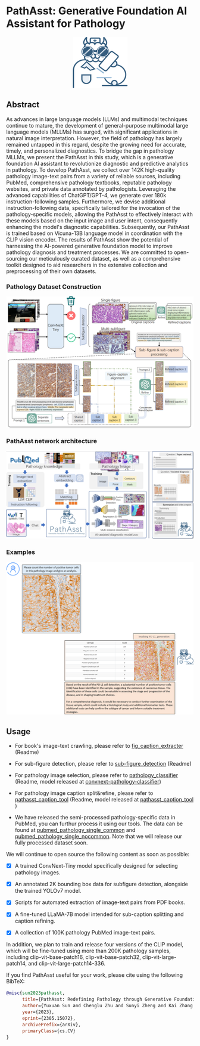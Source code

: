 # PathAsst: Generative Foundation AI Assistant for Pathology



<div align=center> <img src="./img/logo.png"/> </div>





## Abstract

As advances in large language models (LLMs) and multimodal techniques continue to mature, the development of general-purpose multimodal large language models (MLLMs) has surged, with significant applications in natural image interpretation. However, the field of pathology has largely remained untapped in this regard, despite the growing need for accurate, timely, and personalized diagnostics. To bridge the gap in pathology MLLMs, we present the PathAsst in this study, which is a generative foundation AI assistant to revolutionize diagnostic and predictive analytics in pathology. To develop PathAsst, we collect over 142K high-quality pathology image-text pairs from a variety of reliable sources, including PubMed, comprehensive pathology textbooks, reputable pathology websites, and private data annotated by pathologists. Leveraging the advanced capabilities of ChatGPT/GPT-4, we generate over 180k instruction-following samples. Furthermore, we devise additional instruction-following data, specifically tailored for the invocation of the pathology-specific models, allowing the PathAsst to effectively interact with these models based on the input image and user intent, consequently enhancing the model's diagnostic capabilities. Subsequently, our PathAsst is trained based on Vicuna-13B language model in coordination with the CLIP vision encoder. The results of PathAsst show the potential of harnessing the AI-powered generative foundation model to improve pathology diagnosis and treatment processes. We are committed to open-sourcing our meticulously curated dataset, as well as a comprehensive toolkit designed to aid researchers in the extensive collection and preprocessing of their own datasets.



### Pathology Dataset Construction

<img src="./img/data_construction.png" alt="image-20230525002624933" style="zoom: 67%;" />



### PathAsst network architecture

<img src="./img/framework.png" alt="image-20230525002917910" style="zoom: 67%;" />



### Examples

<img src="./img/example_pdl1.png" alt="image-20230525003340750" style="zoom: 80%;" />



## Usage

- For book's image-text crawling, please refer to [fig_caption_extracter](https://github.com/superjamessyx/Generative-Foundation-AI-Assistant-for-Pathology/tree/main/fig_caption_extracter)  (Readme)

- For sub-figure detection, please refer to [sub-figure_detection](https://github.com/superjamessyx/Generative-Foundation-AI-Assistant-for-Pathology/tree/main/sub-figure_detection) (Readme)
- For pathology image selection, please refer to [pathology_classifier](https://github.com/superjamessyx/Generative-Foundation-AI-Assistant-for-Pathology/tree/main/pathology_classifier) (Readme, model released at [ convnext-pathology-classifier](https://huggingface.co/jamessyx/convnext-pathology-classifier))
- For pathology image caption split&refine, please refer to [pathasst_caption_tool](https://github.com/superjamessyx/Generative-Foundation-AI-Assistant-for-Pathology/tree/main/pathasst_caption_tool) (Readme, model released at [pathasst_caption_tool](https://huggingface.co/jamessyx/pathasst_caption_tool) )
- We have released the semi-processed pathology-specific data in PubMed, you can furthur process it using our tools. The data can be found at [ pubmed_pathology_single_common](https://huggingface.co/datasets/jamessyx/pubmed_pathology_single_common) and [ pubmed_pathology_single_nocommon](https://huggingface.co/datasets/jamessyx/pubmed_pathology_single_nocommon). Note that we will release our fully processed dataset soon.

 We will continue to open source the following content as soon as possible:

- [x] A trained ConvNext-Tiny model specifically designed for selecting pathology images.

- [x] An annotated 2K bounding box data for subfigure detection, alongside the trained YOLOv7 model.

- [x] Scripts for automated extraction of image-text pairs from PDF books.

- [x] A fine-tuned LLaMA-7B model intended for sub-caption splitting and caption refining.

- [x] A collection of 100K pathology PubMed image-text pairs.

In addition, we plan to train and release four versions of the CLIP model, which will be fine-tuned using more than 200K pathology samples, including clip-vit-base-patch16, clip-vit-base-patch32, clip-vit-large-patch14, and clip-vit-large-patch14-336.



If you find PathAsst useful for your work, please cite using the following BibTeX:

```bibtex
@misc{sun2023pathasst,
      title={PathAsst: Redefining Pathology through Generative Foundation AI Assistant for Pathology}, 
      author={Yuxuan Sun and Chenglu Zhu and Sunyi Zheng and Kai Zhang and Zhongyi Shui and Xiaoxuan Yu and Yizhi Zhao and Honglin Li and Yunlong Zhang and Ruojia Zhao and Xinheng Lyu and Lin Yang},
      year={2023},
      eprint={2305.15072},
      archivePrefix={arXiv},
      primaryClass={cs.CV}
}
```

